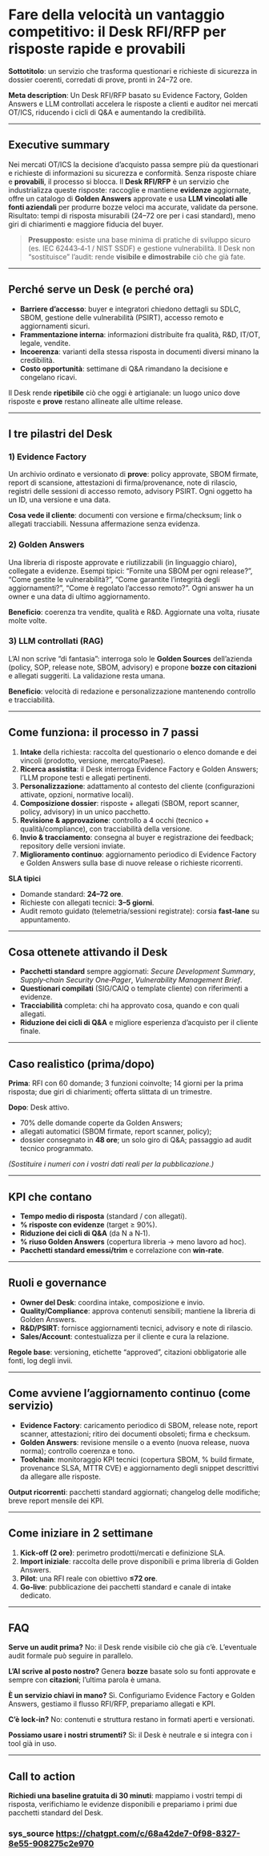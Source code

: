 # Fare della velocità un vantaggio competitivo: il Desk RFI/RFP per risposte rapide e provabili

**Sottotitolo**: un servizio che trasforma questionari e richieste di sicurezza in dossier coerenti, corredati di prove, pronti in 24–72 ore.

**Meta description**: Un Desk RFI/RFP basato su Evidence Factory, Golden Answers e LLM controllati accelera le risposte a clienti e auditor nei mercati OT/ICS, riducendo i cicli di Q\&A e aumentando la credibilità.

---

## Executive summary

Nei mercati OT/ICS la decisione d’acquisto passa sempre più da questionari e richieste di informazioni su sicurezza e conformità. Senza risposte chiare e **provabili**, il processo si blocca. Il **Desk RFI/RFP** è un servizio che industrializza queste risposte: raccoglie e mantiene **evidenze** aggiornate, offre un catalogo di **Golden Answers** approvate e usa **LLM vincolati alle fonti aziendali** per produrre bozze veloci ma accurate, validate da persone. Risultato: tempi di risposta misurabili (24–72 ore per i casi standard), meno giri di chiarimenti e maggiore fiducia del buyer.

> **Presupposto**: esiste una base minima di pratiche di sviluppo sicuro (es. IEC 62443‑4‑1 / NIST SSDF) e gestione vulnerabilità. Il Desk non “sostituisce” l’audit: rende **visibile e dimostrabile** ciò che già fate.

---

## Perché serve un Desk (e perché ora)

* **Barriere d’accesso**: buyer e integratori chiedono dettagli su SDLC, SBOM, gestione delle vulnerabilità (PSIRT), accesso remoto e aggiornamenti sicuri.
* **Frammentazione interna**: informazioni distribuite fra qualità, R\&D, IT/OT, legale, vendite.
* **Incoerenza**: varianti della stessa risposta in documenti diversi minano la credibilità.
* **Costo opportunità**: settimane di Q\&A rimandano la decisione e congelano ricavi.

Il Desk rende **ripetibile** ciò che oggi è artigianale: un luogo unico dove risposte e **prove** restano allineate alle ultime release.

---

## I tre pilastri del Desk

### 1) Evidence Factory

Un archivio ordinato e versionato di **prove**: policy approvate, SBOM firmate, report di scansione, attestazioni di firma/provenance, note di rilascio, registri delle sessioni di accesso remoto, advisory PSIRT. Ogni oggetto ha un ID, una versione e una data.

**Cosa vede il cliente**: documenti con versione e firma/checksum; link o allegati tracciabili. Nessuna affermazione senza evidenza.

### 2) Golden Answers

Una libreria di risposte approvate e riutilizzabili (in linguaggio chiaro), collegate a evidenze. Esempi tipici: “Fornite una SBOM per ogni release?”, “Come gestite le vulnerabilità?”, “Come garantite l’integrità degli aggiornamenti?”, “Come è regolato l’accesso remoto?”. Ogni answer ha un owner e una data di ultimo aggiornamento.

**Beneficio**: coerenza tra vendite, qualità e R\&D. Aggiornate una volta, riusate molte volte.

### 3) LLM controllati (RAG)

L’AI non scrive “di fantasia”: interroga solo le **Golden Sources** dell’azienda (policy, SOP, release note, SBOM, advisory) e propone **bozze con citazioni** e allegati suggeriti. La validazione resta umana.

**Beneficio**: velocità di redazione e personalizzazione mantenendo controllo e tracciabilità.

---

## Come funziona: il processo in 7 passi

1. **Intake** della richiesta: raccolta del questionario o elenco domande e dei vincoli (prodotto, versione, mercato/Paese).
2. **Ricerca assistita**: il Desk interroga Evidence Factory e Golden Answers; l’LLM propone testi e allegati pertinenti.
3. **Personalizzazione**: adattamento al contesto del cliente (configurazioni attivate, opzioni, normative locali).
4. **Composizione dossier**: risposte + allegati (SBOM, report scanner, policy, advisory) in un unico pacchetto.
5. **Revisione & approvazione**: controllo a 4 occhi (tecnico + qualità/compliance), con tracciabilità della versione.
6. **Invio & tracciamento**: consegna al buyer e registrazione dei feedback; repository delle versioni inviate.
7. **Miglioramento continuo**: aggiornamento periodico di Evidence Factory e Golden Answers sulla base di nuove release o richieste ricorrenti.

**SLA tipici**

* Domande standard: **24–72 ore**.
* Richieste con allegati tecnici: **3–5 giorni**.
* Audit remoto guidato (telemetria/sessioni registrate): corsia **fast‑lane** su appuntamento.

---

## Cosa ottenete attivando il Desk

* **Pacchetti standard** sempre aggiornati: *Secure Development Summary*, *Supply‑chain Security One‑Pager*, *Vulnerability Management Brief*.
* **Questionari compilati** (SIG/CAIQ o template cliente) con riferimenti a evidenze.
* **Tracciabilità** completa: chi ha approvato cosa, quando e con quali allegati.
* **Riduzione dei cicli di Q\&A** e migliore esperienza d’acquisto per il cliente finale.

---

## Caso realistico (prima/dopo)

**Prima**: RFI con 60 domande; 3 funzioni coinvolte; 14 giorni per la prima risposta; due giri di chiarimenti; offerta slittata di un trimestre.

**Dopo**: Desk attivo.

* 70% delle domande coperte da Golden Answers;
* allegati automatici (SBOM firmate, report scanner, policy);
* dossier consegnato in **48 ore**; un solo giro di Q\&A; passaggio ad audit tecnico programmato.

*(Sostituire i numeri con i vostri dati reali per la pubblicazione.)*

---

## KPI che contano

* **Tempo medio di risposta** (standard / con allegati).
* **% risposte con evidenze** (target ≥ 90%).
* **Riduzione dei cicli di Q\&A** (da N a N‑1).
* **% riuso Golden Answers** (copertura libreria → meno lavoro ad hoc).
* **Pacchetti standard emessi/trim** e correlazione con **win‑rate**.

---

## Ruoli e governance

* **Owner del Desk**: coordina intake, composizione e invio.
* **Quality/Compliance**: approva contenuti sensibili; mantiene la libreria di Golden Answers.
* **R\&D/PSIRT**: fornisce aggiornamenti tecnici, advisory e note di rilascio.
* **Sales/Account**: contestualizza per il cliente e cura la relazione.

**Regole base**: versioning, etichette “approved”, citazioni obbligatorie alle fonti, log degli invii.

---

## Come avviene l’aggiornamento continuo (come servizio)

* **Evidence Factory**: caricamento periodico di SBOM, release note, report scanner, attestazioni; ritiro dei documenti obsoleti; firma e checksum.
* **Golden Answers**: revisione mensile o a evento (nuova release, nuova norma); controllo coerenza e tono.
* **Toolchain**: monitoraggio KPI tecnici (copertura SBOM, % build firmate, provenance SLSA, MTTR CVE) e aggiornamento degli snippet descrittivi da allegare alle risposte.

**Output ricorrenti**: pacchetti standard aggiornati; changelog delle modifiche; breve report mensile dei KPI.

---

## Come iniziare in 2 settimane

1. **Kick‑off (2 ore)**: perimetro prodotti/mercati e definizione SLA.
2. **Import iniziale**: raccolta delle prove disponibili e prima libreria di Golden Answers.
3. **Pilot**: una RFI reale con obiettivo **≤72 ore**.
4. **Go‑live**: pubblicazione dei pacchetti standard e canale di intake dedicato.

---

## FAQ

**Serve un audit prima?**
No: il Desk rende visibile ciò che già c’è. L’eventuale audit formale può seguire in parallelo.

**L’AI scrive al posto nostro?**
Genera **bozze** basate solo su fonti approvate e sempre con **citazioni**; l’ultima parola è umana.

**È un servizio chiavi in mano?**
Sì. Configuriamo Evidence Factory e Golden Answers, gestiamo il flusso RFI/RFP, prepariamo allegati e KPI.

**C’è lock‑in?**
No: contenuti e struttura restano in formati aperti e versionati.

**Possiamo usare i nostri strumenti?**
Sì: il Desk è neutrale e si integra con i tool già in uso.

---

## Call to action

**Richiedi una baseline gratuita di 30 minuti**: mappiamo i vostri tempi di risposta, verifichiamo le evidenze disponibili e prepariamo i primi due pacchetti standard del Desk.

### sys_source https://chatgpt.com/c/68a42de7-0f98-8327-8e55-908275c2e970